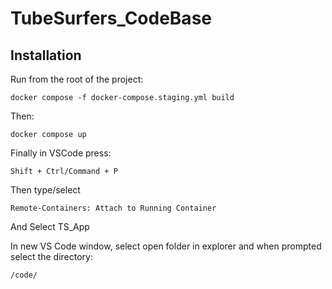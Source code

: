 # TubeSurfers_CodeBase


## Installation
Run from the root of the project:
```
docker compose -f docker-compose.staging.yml build
```

Then:
```
docker compose up
```

Finally in VSCode press:
```
Shift + Ctrl/Command + P
```

Then type/select
```
Remote-Containers: Attach to Running Container
```
And Select TS_App

In new VS Code window, select open folder in explorer and when prompted select the directory:
```
/code/
```


